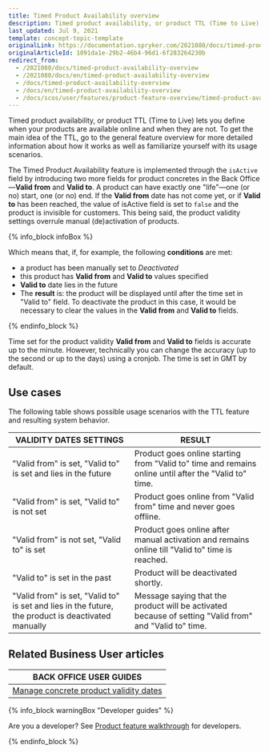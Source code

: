 ```yaml
---
title: Timed Product Availability overview
description: Timed product availability, or product TTL (Time to Live) lets you define when your products are available online and when they are not.
last_updated: Jul 9, 2021
template: concept-topic-template
originalLink: https://documentation.spryker.com/2021080/docs/timed-product-availability-overview
originalArticleId: 1091da1e-29b2-46b4-96d1-6f283264230b
redirect_from:
  - /2021080/docs/timed-product-availability-overview
  - /2021080/docs/en/timed-product-availability-overview
  - /docs/timed-product-availability-overview
  - /docs/en/timed-product-availability-overview
  - /docs/scos/user/features/product-feature-overview/timed-product-availability-overview.html
---
```


Timed product availability, or product TTL (Time to Live) lets you define when your products are available online and when they are not. To get the main idea of the TTL, go to the general feature overview for more detailed information about how it works as well as familiarize yourself with its usage scenarios.

The Timed Product Availability feature is implemented through the `isActive` field by introducing two more fields for product concretes in the Back Office—**Valid from** and **Valid to**. A product can have exactly one "life"—one (or no) start, one (or no) end. If the **Valid from** date has not come yet, or if **Valid to** has been reached, the value of isActive field is set to `false` and the product is invisible for customers. This being said, the product validity settings overrule manual (de)activation of products.

{% info_block infoBox %}

Which means that, if, for example, the following **conditions** are met:
  - a product has been manually set to *Deactivated*
  - this product has **Valid from** and **Valid to** values specified
  - **Valid to** date lies in the future
  - The **result** is: the product will be displayed until after the time set in "Valid to" field.
 To deactivate the product in this case, it would be necessary to clear the values in the **Valid from** and **Valid to** fields.

{% endinfo_block %}

Time set for the product validity **Valid from** and **Valid to** fields is accurate up to the minute. However, technically you can change the accuracy (up to the second or up to the days) using a cronjob. The time is set in GMT by default.

## Use cases

The following table shows possible usage scenarios with the TTL feature and resulting system behavior.

| VALIDITY DATES SETTINGS | RESULT |
| --- | --- |
| "Valid from" is set, "Valid to" is set and lies in the future | Product goes online starting from "Valid to" time and remains online until after the "Valid to" time. |
| "Valid from" is set, "Valid to" is not set | Product goes online from "Valid from" time and never goes offline. |
| "Valid from" is not set, "Valid to" is set | Product goes online after manual activation and remains online till "Valid to" time is reached. |
| "Valid to" is set in the past | Product will be deactivated shortly. |
| "Valid from" is set, "Valid to" is set and lies in the future, the product is deactivated manually | Message saying that the product will be activated because of setting "Valid from" and "Valid to" time.|

## Related Business User articles

|BACK OFFICE USER GUIDES|
|---|
| [Manage concrete product validity dates](/docs/scos/user/back-office-user-guides/catalog/products/manage-concrete-products/editing-product-variants.html) |

{% info_block warningBox "Developer guides" %}

Are you a developer? See [Product feature walkthrough](/docs/scos/dev/feature-walkthroughs/product-feature-walkthrough.html) for developers.

{% endinfo_block %}
